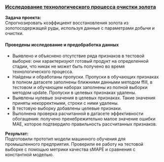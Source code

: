 ### [Исследование технологического процесса очистки золота]()

**Задача проекта:**\
Спрогнозировать коэффициент восстановления золота из золотосодержащей руды, используя данные с параметрами добычи и очистки.

#### Проведены исследование и предобработка данных
- Выявлено и объяснено отсутствие ряда признаков в тестовой выборке: они характеризуют готовый продукт на определенной стадии, что никак не может быть получено во время технологического процесса.
- Найдены и обработаны пропуски. Пропуски в обучающих признаках в полном датасете заполнены ближними данными методом ffill, в тестовом и обучающем наборах заполнены из полной выборки методом update. Пропуски в целевых признаках удалены.
- Выявлены нулевые значения в целевых признаках. Такие значения приняты некорректными, строки с ними удалены.
- В тестовую выборку добавлены целевые признаки.
- Выполнена проверка расчитанной в датасете эффективности обогащения: получено пренебрежительно малое значение ошибки MAE, которое подтвердило правильность рассчитанных признаков.

**Результат:** \
Подготовили прототип модели машинного обучения для промышленного предприятия. Проверили ее работу на тестовой выборке с помощью метрики качества sMAPE и сравнения с константной моделью.
